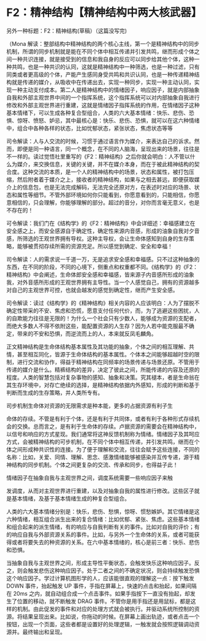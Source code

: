 # F2：精神结构【精神结构中两大核武器】

另外一种标题：F2：精神结构(草稿）（这篇没写完)

（Mona 解读：整部结构中精神结构的两个核心主线，第一个是精神结构中的同步机制，所谓的同步机制就是能在不同个体中相互传递并引发共鸣，继而形成个体之间一种共识连接，就是接受到的信息和我自身的反应可以同步给其他个体，这种一种共鸣，也是一种共识的认同，这就是精神结构中一种筛选，也是一种过滤，只有同类或者更高级的个体，产能产生感同身受共鸣和共识认同，也是一种传递精神结构就是传递的媒介，从吸收中在传递出去，实现一种同步，实现一种主动认同，实现一种主动支付成本。第二人是精神结构中的情绪因子，响应因子，就是内部抽象自我和外部主观世界中间的一个指挥系统，这个指挥系统可以对内部抽象自我进行修改和外部主观世界进行重建，这就是情绪因子指挥系统的作用，在情绪因子这种基本情绪下，可以生成各种复合型组合，人类的六大基本情绪：快乐、悲伤、恐惧、惊呀、愤怒、妒忌，其中最核心是：快乐、悲伤、恐惧，就可以在这六种情绪中，组合中各种各样的状态，比如忧郁状态，紧张状态，焦虑状态等等

司令解读：人与人交流的时候，习惯于通过语言作为媒介，来表达自己的诉求。然而，即便是同一种语言，同一个概念，在不同的人脑海，呈现出来的场景，往往是不一样的。读过觉悟社里重写的《F2：精神结构》之后你就会明白：人不管以什么为媒介，来交换信息，关键的关键，并不在媒介本身，而在于被此精神结构的契合度。这种交流的本质，是一个人的精神结构中的场景，状态和属性，被打包压缩，然后附者着于媒介之上，接收者的精神结构，如果与之相去甚远，即便获取媒介上的信息包，也是无法完成解码，无法完全还原对方，在表述时对应的场景、状态和属性等细节。不管外部环境如何你只能看到，你愿意看到的，只能相信，你愿意相信的，只会理解，你能够理解的部分。超过的音分，对你而言毫无意义，也是不存在的！

可令解读：我们门在《结构学》的《F2：精神结构》中会详细述：幸福感建立在安全感之上，而安全感源自于确定性，确定性来源内音感，形成的油象自我对夕音感，所筛选的王观世界拥有导权。这种主导权，会让生命体感知到自身的生存策略，能够被贯彻存续所需的资源充足。所以感觉到确定、安全和幸福！

司令解读：人的需求说一千道一万，无是追求安全感和幸福感。只不过这种抽象的东西，在不同的阶段，不同的心境下，侧重点和权重都不同。《结构学》的《F2：精神结构》中会阐述，生命体郎安全感和幸福感，皆来源子内音感所形成的油象我，对外音感所形成的王观世界拥有主导性。当一个人感觉自己，拥有的资源越多对自己的主观世界可控，也就会越发的感觉到确定性，继而产生安全感。

司令解读：读过《结构学》的《精神结构》相关内容的人应该明白：人为了摆脱不确定性带采的不安、焦虑和恐慌，愿意支付任何代价，而，为了逃避这些困扰，人的自欺能力往往是无限的！为什么一个社会只有少数人，能够成为资源的支配者，而绝大多数人不得不依附这些，能配置资源的人生存？因为人若中能克服最不确定，带来的不安和恐惧，而逆流而上的人，本来就反凤毛麟角。

正文精神结构是生命体结构基本属性及其功能的抽象，个体之间的相互理解、共情，甚至相互同化，皆源于生命体结构的基本属性。个体本之间能够超越时空的限制，进行交流和协作，得益于精神结构在同频率的场景传递与场景还原。不管用于传递的媒介是什么。精裤结构的差异，决定了彼此之间，所能传递的内容及还原的程度。人类的智慧包括对复杂事物的感知、抽象和决策。究其褪本，者是生命翁在其生存环境中，对存亡绝续的选择，是精神结构依据内外感知，形成的判断和基于判断而生成的生存策略，并人类所专有。

司步机制生命体对资源的无限需求是种本能，更多的占据资源有利子生

命体的存续。不管是有利于个体，还是有利于共同体，或者有利于各种形式存续机会的交换。总而言之，是有利于生命体的存续。卢据资源的需要会在精神结构中，以信号和响应的方式星现。我们通常将这神反馈机制称为情绪。情绪因子及其呵应方式，会被精神结构的可步机制，在不同个体中相互传递，并引发共鸣，继而在个体之间形成种共识性的连接。为了便于理解和交流，往往会赋予这些连接，不同的名称：比如，关爱、同情、理解、思念、感激情绪能够被感染并互传专递，源于精神结构的同步机制。个体之间更复杂的交流、传承和同步，也得益子此！

情绪因子在抽象自我与主观世界之间，调度系统需要一些响应因子来触

发调度，从而对主观世界进行重建，以及对抽象自我的属性进行修改。这些区子就是基本情绪，及基于基本情绪生成的种复合型组合。

人类的六大基本情绪分别是：快乐，悲伤、愁惧，惊呀、惯愁嫉妒。其它情绪是这六种情绪，相互组合派生出来的复合情绪：比如优郁、紧张、焦虑。这些基本情绪和组合起来的派生情绪，有的响应与自我判断有关的事件。比如对自我的评价；有的响应自我与外部资源关系的事件。比如，与另外一个生命体的关系，或者可能获得或者将要失去的种资源的关系。在六中基本情绪的，核心是前三者：快乐、悲伤和恐惧。

当抽象自我与主观世界之间，形成主导性平衡状态，会触发快乐这种响应因子。反之，则会触发悲伤这种响应因子。处于二者之间的不确定状况，则会持续触发恐惧这个响应因子。学过计算机图形学的人，应该能很直观的理解这一点：按下触发 DOWN 事件，抬起触发 UP 事件，手指在屏幕上，快速的点击和抬起，如果间隔在 20ms 之内，就自动组合成一个点击事件。如果手指按下一直没有抬起，却发生了位置的移动，就不断触发 DRAG 事件。不管你是用手指还是用鼠标，都是这样的机制。由此促发的事件和对应的处理方式就会被执行。并驱动系统所控制的资源。将结果呈现出来。比如说，你拖动的时候。在屏幕上画出轨迹，或者点击一个按钮，出现一个页面，这些者都是设置好的处理逻辑，一触发就会按照逻辑调动资源并。最终输出和呈现。